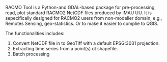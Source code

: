 RACMO Tool is a Python-and GDAL-based package for pre-processing, read, plot standard RACMO2 NetCDF files produced by IMAU UU. It is sepecifically designed for RACMO2 users from non-modeller domain, e.g., Remotes Sensing, geo-statistics. Or to make it easier to complie to QGIS.


The functionalities includes:
1) Convert NetCDF file in to GeoTiff with a default EPSG:3031 projection.
2) Extracting time series from a point(s) ot shapefile.
3) Batch processing
